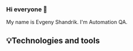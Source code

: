### Hi everyone 👋 
My name is Evgeny Shandrik. I'm Automation QA.

## 💡Technologies and tools 
<!-- ⚒🛠🔧🔨💊💫🚀✈️🏦💻⌨️🖥📱📞☎️
**evgenyshandrik/evgenyshandrik** is a ✨ _special_ ✨ repository because its `README.md` (this file) appears on your GitHub profile.

Here are some ideas to get you started:

- 🔭 I’m currently working on ...
- 🌱 I’m currently learning ...
- 👯 I’m looking to collaborate on ...
- 🤔 I’m looking for help with ...
- 💬 Ask me about ...
- 📫 How to reach me: ...
- 😄 Pronouns: ...
- ⚡ 💫 Fun fact: ...
-->

